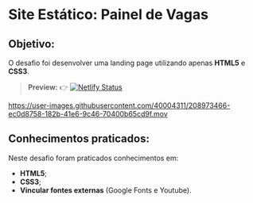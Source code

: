 # Site Estático: Painel de Vagas
  
## Objetivo: 
O desafio foi desenvolver uma landing page utilizando apenas **HTML5** e **CSS3**.

> **Preview:**
> 👉 [![Netlify Status](https://api.netlify.com/api/v1/badges/fecb01a1-f91a-44c4-b960-6a0b630e8234/deploy-status)](https://regianemaioli-paineldevagas.netlify.app)

https://user-images.githubusercontent.com/40004311/208973466-ec0d8758-182b-41e6-9c46-70400b65cd9f.mov

## Conhecimentos praticados:
Neste desafio foram praticados conhecimentos em:
- **HTML5**;
- **CSS3**;
- **Vincular fontes externas** (Google Fonts e Youtube).
